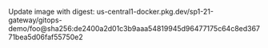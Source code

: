 Update image with digest: us-central1-docker.pkg.dev/sp1-21-gateway/gitops-demo/foo@sha256:de2400a2d01c3b9aaa54819945d96477175c64c8ed36771bea5d06faf55750e2 
